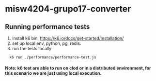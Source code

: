 # misw4204-grupo17-converter



## Running performance tests

1. Install k6 bin, https://k6.io/docs/get-started/installation/
2. set up local env, python, pg, redis.
3. run the tests locally

```
  k6 run ./performance/performance-test.js
```

#### Note: k6 test are able to run on clod or in a distributed environment, for this scenario we are just using local execution.